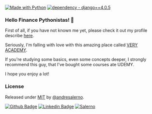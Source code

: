 [![Made with Python](https://img.shields.io/badge/Python->=3.11.3-blue?logo=python&logoColor=white)](https://python.org "Go to Python homepage")
[![dependency - django==4.0.5](https://img.shields.io/badge/dependency-django==4.0.5-blue)](https://www.djangoproject.com/ "Go to Django homepage")


### Hello Finance Pythonistas! 👋

First of all, if you have not known me yet, please check it out my profile describe [here](https://github.com/andresalerno "My profile").

Seriously, I'm falling with love with this amazing place called [VERY ACADEMY](https://github.com/veryacademy).

If you're studying some basics, even some concepts deeper, I strongly recommend this guy, that I've bought some courses ate UDEMY.

I hope you enjoy a lot!

### License

Released under [MIT](/LICENSE) by [@andresalerno](https://github.com/andresalerno).

[![Github Badge](https://img.shields.io/badge/-Github-000?style=flat-square&logo=Github&logoColor=white&link=https://github.com/andresalerno)](https://github.com/andresalerno)
[![Linkedin Badge](https://img.shields.io/badge/-LinkedIn-blue?style=flat-square&logo=Linkedin&logoColor=white&link=https://www.linkedin.com/in/andresalerno/)](https://www.linkedin.com/in/andresalerno/)
[![Salerno](https://komarev.com/ghpvc/?username=andresalerno)](https://github.com/andresalerno)